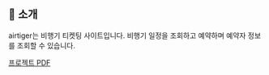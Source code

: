 ## 🛫 소개
airtiger는 비행기 티켓팅 사이트입니다. 비행기 일정을 조회하고 예약하며 예약자 정보를 조회할 수 있습니다.

[프로젝트 PDF](https://drive.google.com/file/d/1WhKek87xikd-gkX8EE6E49gzQ56ztJKs/view?usp=sharing)
